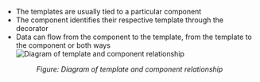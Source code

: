 - The templates are usually tied to a particular component
- The component identifies their respective template through the decorator
-  Data can flow from the component to the template, from the template to the component or both ways
![Diagram of template and component relationship](https://raw.githubusercontent.com/magnus-thor/ca_course/cooper_challenge_AUT/images/template-and-components.png)

*<center>Figure: Diagram of template and component relationship</center>*